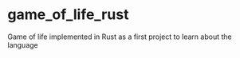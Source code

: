 # game_of_life_rust
Game of life implemented in Rust as a first project to learn about the language
